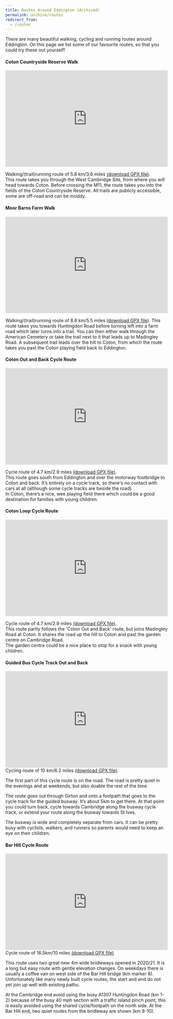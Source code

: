 ```yaml
---
title: Routes Around Eddington (Archived)
permalink: archive/routes
redirect_from:
  - /routes
---
```


There are many beautiful walking, cycling and running routes around Eddington. On this page we list some of our favourite routes, so that you could try these out yourself!

<h4>Coton Countryside Reserve Walk </h4>
<iframe scrolling="no" marginheight="0" marginwidth="0" src="https://afstandmeten.nl/embed.php?id=2848050&amp;kmStep=1" width="100%" height="300" frameborder="0"></iframe>

Walking/(trail)running route of 5.8 km/3.6 miles <a href="/archive/route-gpx-files/coton_countryside_reserve.gpx" download>(download GPX file)</a>.<br>
This route takes you through the West Cambridge Site, from where you will head towards Coton. Before crossing the M11, the route takes you into the fields of the Coton Countryside Reserve. All trails are publicly accessible, some are off-road and can be muddy.

<h4>Moor Barns Farm Walk</h4>
<iframe width="100%" height="300" frameborder="0" scrolling="no" marginheight="0" marginwidth="0" src="https://afstandmeten.nl/embed.php?id=2853220&kmStep=1"></iframe>


Walking/(trail)running route of 8.8 km/5.5 miles <a href="/archive/route-gpx-files/moor_barns_farm_fields.gpx" download>(download GPX file)</a>.
This route takes you towards Huntingdon Road before turning left into a farm road which later turns into a trail. You can then either walk through the American Cemetery or take the trail next to it that leads up to Madingley Road. A subsequent trail leads over the hill to Coton, from which the route takes you past the Coton playing field back to Eddington.

<h4>Coton Out and Back Cycle Route</h4>
<iframe scrolling="no" marginheight="0" marginwidth="0" src="https://afstandmeten.nl/embed.php?id=2853931&amp;kmStep=1" width="100%" height="300" frameborder="0"></iframe>

Cycle route of 4.7 km/2.9 miles <a href="/archive/route-gpx-files/coton_out_back.gpx" download>(download GPX file)</a>.<br>
This route goes south from Eddington and over the motorway footbridge to Coton and back. It’s entirely on a cycle track, so there's no contact with cars at all (although some cycle tracks are beside the road). <br>
In Coton, there’s a nice, wee playing field there which could be a good destination for families with young children.


<h4>Coton Loop Cycle Route</h4>
<iframe scrolling="no" marginheight="0" marginwidth="0" src="https://afstandmeten.nl/embed.php?id=2853932&amp;kmStep=1" width="100%" height="300" frameborder="0"></iframe>

Cycle route of 4.7 km/2.9 miles <a href="/archive/route-gpx-files/coton_loop.gpx" download>(download GPX file)</a>.<br>
This route partly follows the 'Coton Out and Back' route, but joins Madingley Road at Coton. It shares the road up the hill to Coton and past the garden centre on Cambridge Road. <br>
The garden centre could be a nice place to stop for a snack with young children.

<h4>Guided Bus Cycle Track Out and Back</h4>
<iframe width="100%" height="300" frameborder="0" scrolling="no" marginheight="0" marginwidth="0" src="https://afstandmeten.nl/embed.php?id=2853935&kmStep=1"></iframe>
Cycling route of 10 km/6.2 miles <a href="/archive/route-gpx-files/guided_bus_cycle_track_out_back.gpx" download>(download GPX file)</a>.

The first part of this cycle route is on the road. The road is pretty quiet in the evenings and at weekends, but also doable the rest of the time.

The route goes out through Girton and onto a footpath that goes to the cycle track for the guided busway. It’s about 5km to get there. At that point you could turn back, cycle towards Cambridge along the busway cycle track, or extend your route along the busway towards St Ives.

The busway is wide and completely separate from cars.  It can be pretty busy with cyclists, walkers, and runners so parents would need to keep an eye on their children.


<h4>Bar Hill Cycle Route</h4>


<iframe scrolling="no" marginheight="0" marginwidth="0" src="https://afstandmeten.nl/embed.php?id=2911741&amp;kmStep=1" width="100%" height="300" frameborder="0"></iframe>
Cycle route of 16.5km/10 miles <a href="/archive/route-gpx-files/bar_hill.gpx" download>(download GPX file)</a>

This route uses two great new 4m wide bridleways opened in 2020/21. It is a long but easy route with gentle elevation changes. On weekdays there is usually a coffee van on west side of the Bar Hill bridge (km marker 8). Unfortunately like many newly built cycle routes, the start and end do not yet join up well with existing paths.

At the Cambridge end avoid using the busy A1307 Huntingdon Road (km 1-2) because of the busy 40 mph section with a traffic island pinch point, this is easily avoided using the shared cycle/footpath on the north side. At the Bar Hill end, two quiet routes from the bridleway are shown (km 8-10).
